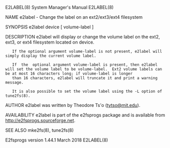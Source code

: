 E2LABEL(8)                                                                              System Manager's Manual                                                                             E2LABEL(8)

NAME
       e2label - Change the label on an ext2/ext3/ext4 filesystem

SYNOPSIS
       e2label device [ volume-label ]

DESCRIPTION
       e2label will display or change the volume label on the ext2, ext3, or ext4 filesystem located on device.

       If the optional argument volume-label is not present, e2label will simply display the current volume label.

       If  the  optional argument volume-label is present, then e2label will set the volume label to be volume-label.  Ext2 volume labels can be at most 16 characters long; if volume-label is longer
       than 16 characters, e2label will truncate it and print a warning message.

       It is also possible to set the volume label using the -L option of tune2fs(8).

AUTHOR
       e2label was written by Theodore Ts'o (tytso@mit.edu).

AVAILABILITY
       e2label is part of the e2fsprogs package and is available from http://e2fsprogs.sourceforge.net.

SEE ALSO
       mke2fs(8), tune2fs(8)

E2fsprogs version 1.44.1                                                                      March 2018                                                                                    E2LABEL(8)
